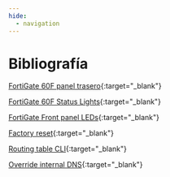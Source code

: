 ```yaml
---
hide:
  - navigation
---
```


# Bibliografía

[FortiGate 60F panel trasero](https://www.fortinet.com/content/dam/fortinet/assets/data-sheets/fortigate-fortiwifi-60f-series.pdf#page=6){:target="_blank"}

[FortiGate 60F Status Lights](https://statuslights.com/statuslights.php?vendor=Fortinet&device=FortiGate-60F){:target="_blank"}

[FortiGate Front panel LEDs](https://docs.fortinet.com/document/fortigate-6000/hardware/fortigate-6000f-system-guide/912499/front-panel-leds){:target="_blank"}

[Factory reset](https://community.fortinet.com/t5/FortiGate/Technical-Tip-How-To-Reset-To-Factory-Default-Configuration/ta-p/198660){:target="_blank"}

[Routing table CLI](https://help.fortinet.com/fadc/4-8-1/cli/Content/FortiADC/cli-ref/get_router_info_routing_table.htm){:target="_blank"}

[Override internal DNS](https://www.reddit.com/r/fortinet/comments/cbwfup/dns_server_provided_via_dhcp/){:target="_blank"}

